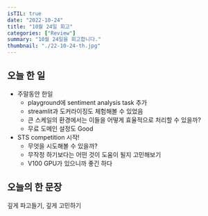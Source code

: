 ```yaml
---
isTIL: true
date: "2022-10-24"
title: "10월 24일 회고"
categories: ["Review"]
summary: "10월 24일을 회고합니다."
thumbnail: "./22-10-24-th.jpg"
---
```



## 오늘 한 일
- 주말동안 한일
  - playground에 sentiment analysis task 추가
  - streamlit과 도커라이징도 체험해볼 수 있었음
  - 큰 스케일의 환경에서는 이들을 어떻게 효율적으로 처리할 수 있을까?
  - 무료 도메인 설정도 Good
- STS competition 시작!
  - 무엇을 시도해볼 수 있을까?
  - 무작정 하기보다는 어떤 것이 도움이 될지 고민해보기
  - V100 GPU가 있으니까 좋긴 하다
## 오늘의 한 문장
깊게 파고들기, 깊게 고민하기